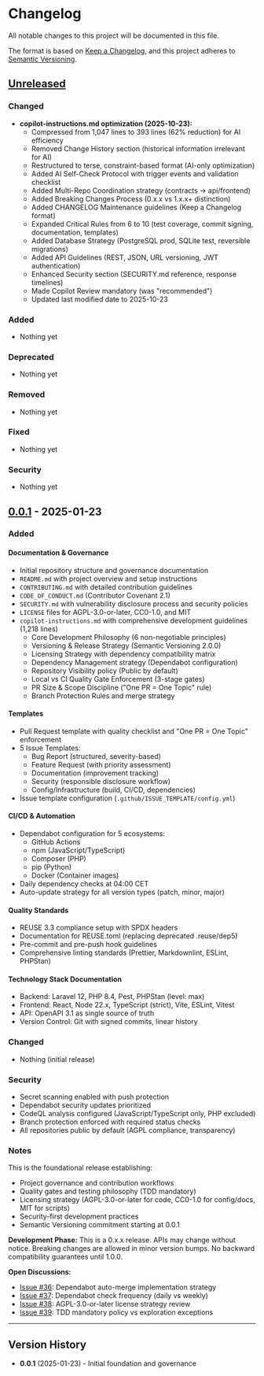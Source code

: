 <!-- SPDX-FileCopyrightText: 2025 SecPal -->
<!-- SPDX-License-Identifier: CC0-1.0 -->

# Changelog

All notable changes to this project will be documented in this file.

The format is based on [Keep a Changelog](https://keepachangelog.com/en/1.1.0/),
and this project adheres to [Semantic Versioning](https://semver.org/spec/v2.0.0.html).

## [Unreleased]

### Changed

- **copilot-instructions.md optimization (2025-10-23):**
  - Compressed from 1,047 lines to 393 lines (62% reduction) for AI efficiency
  - Removed Change History section (historical information irrelevant for AI)
  - Restructured to terse, constraint-based format (AI-only optimization)
  - Added AI Self-Check Protocol with trigger events and validation checklist
  - Added Multi-Repo Coordination strategy (contracts → api/frontend)
  - Added Breaking Changes Process (0.x.x vs 1.x.x+ distinction)
  - Added CHANGELOG Maintenance guidelines (Keep a Changelog format)
  - Expanded Critical Rules from 6 to 10 (test coverage, commit signing, documentation, templates)
  - Added Database Strategy (PostgreSQL prod, SQLite test, reversible migrations)
  - Added API Guidelines (REST, JSON, URL versioning, JWT authentication)
  - Enhanced Security section (SECURITY.md reference, response timelines)
  - Made Copilot Review mandatory (was "recommended")
  - Updated last modified date to 2025-10-23

### Added

- Nothing yet

### Deprecated

- Nothing yet

### Removed

- Nothing yet

### Fixed

- Nothing yet

### Security

- Nothing yet

## [0.0.1] - 2025-01-23

### Added

#### Documentation & Governance

- Initial repository structure and governance documentation
- `README.md` with project overview and setup instructions
- `CONTRIBUTING.md` with detailed contribution guidelines
- `CODE_OF_CONDUCT.md` (Contributor Covenant 2.1)
- `SECURITY.md` with vulnerability disclosure process and security policies
- `LICENSE` files for AGPL-3.0-or-later, CC0-1.0, and MIT
- `copilot-instructions.md` with comprehensive development guidelines (1,218 lines)
  - Core Development Philosophy (6 non-negotiable principles)
  - Versioning & Release Strategy (Semantic Versioning 2.0.0)
  - Licensing Strategy with dependency compatibility matrix
  - Dependency Management strategy (Dependabot configuration)
  - Repository Visibility policy (Public by default)
  - Local vs CI Quality Gate Enforcement (3-stage gates)
  - PR Size & Scope Discipline ("One PR = One Topic" rule)
  - Branch Protection Rules and merge strategy

#### Templates

- Pull Request template with quality checklist and "One PR = One Topic" enforcement
- 5 Issue Templates:
  - Bug Report (structured, severity-based)
  - Feature Request (with priority assessment)
  - Documentation (improvement tracking)
  - Security (responsible disclosure workflow)
  - Config/Infrastructure (build, CI/CD, dependencies)
- Issue template configuration (`.github/ISSUE_TEMPLATE/config.yml`)

#### CI/CD & Automation

- Dependabot configuration for 5 ecosystems:
  - GitHub Actions
  - npm (JavaScript/TypeScript)
  - Composer (PHP)
  - pip (Python)
  - Docker (Container images)
- Daily dependency checks at 04:00 CET
- Auto-update strategy for all version types (patch, minor, major)

#### Quality Standards

- REUSE 3.3 compliance setup with SPDX headers
- Documentation for REUSE.toml (replacing deprecated .reuse/dep5)
- Pre-commit and pre-push hook guidelines
- Comprehensive linting standards (Prettier, Markdownlint, ESLint, PHPStan)

#### Technology Stack Documentation

- Backend: Laravel 12, PHP 8.4, Pest, PHPStan (level: max)
- Frontend: React, Node 22.x, TypeScript (strict), Vite, ESLint, Vitest
- API: OpenAPI 3.1 as single source of truth
- Version Control: Git with signed commits, linear history

### Changed

- Nothing (initial release)

### Security

- Secret scanning enabled with push protection
- Dependabot security updates prioritized
- CodeQL analysis configured (JavaScript/TypeScript only, PHP excluded)
- Branch protection enforced with required status checks
- All repositories public by default (AGPL compliance, transparency)

### Notes

This is the foundational release establishing:

- Project governance and contribution workflows
- Quality gates and testing philosophy (TDD mandatory)
- Licensing strategy (AGPL-3.0-or-later for code, CC0-1.0 for config/docs, MIT for scripts)
- Security-first development practices
- Semantic Versioning commitment starting at 0.0.1

**Development Phase:** This is a 0.x.x release. APIs may change without notice. Breaking changes are allowed in minor version bumps. No backward compatibility guarantees until 1.0.0.

**Open Discussions:**

- [Issue #36](https://github.com/SecPal/.github/issues/36): Dependabot auto-merge implementation strategy
- [Issue #37](https://github.com/SecPal/.github/issues/37): Dependabot check frequency (daily vs weekly)
- [Issue #38](https://github.com/SecPal/.github/issues/38): AGPL-3.0-or-later license strategy review
- [Issue #39](https://github.com/SecPal/.github/issues/39): TDD mandatory policy vs exploration exceptions

---

## Version History

- **0.0.1** (2025-01-23) - Initial foundation and governance

[Unreleased]: https://github.com/SecPal/.github/compare/v0.0.1...HEAD
[0.0.1]: https://github.com/SecPal/.github/releases/tag/v0.0.1
